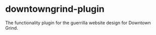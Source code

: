 downtowngrind-plugin
====================

The functionality plugin for the guerrilla website design for Downtown Grind.
